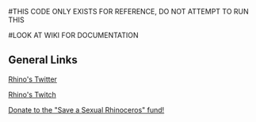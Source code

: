 #THIS CODE ONLY EXISTS FOR REFERENCE, DO NOT ATTEMPT TO RUN THIS

#LOOK AT WIKI FOR DOCUMENTATION

## General Links

[Rhino's Twitter](https://twitter.com/SexualRhino_)

[Rhino's Twitch](www.twitch.tv/s3xualrhinoceros)

[Donate to the "Save a Sexual Rhinoceros" fund!](https://www.patreon.com/user?u=2693506)
